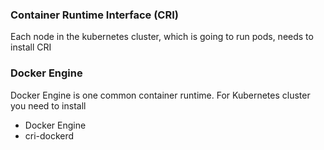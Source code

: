 ### Container Runtime Interface (CRI)
Each node in the kubernetes cluster, which is going to run pods, needs to install CRI

### Docker Engine
Docker Engine is one common container runtime. For Kubernetes cluster you need to install
- Docker Engine
- cri-dockerd